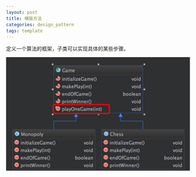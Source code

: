 ```yaml
---
layout: post
title: 模版方法
categories: design_pattern
tags: template
---
```


定义一个算法的框架，子类可以实现具体的某些步骤。

![模板方法](/images/design_pattern/template.png)

